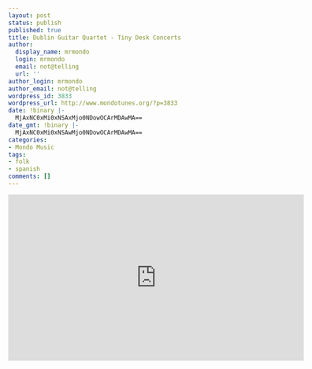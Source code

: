 ```yaml
---
layout: post
status: publish
published: true
title: Dublin Guitar Quartet - Tiny Desk Concerts
author:
  display_name: mrmondo
  login: mrmondo
  email: not@telling
  url: ''
author_login: mrmondo
author_email: not@telling
wordpress_id: 3833
wordpress_url: http://www.mondotunes.org/?p=3833
date: !binary |-
  MjAxNC0xMi0xNSAxMjo0NDowOCArMDAwMA==
date_gmt: !binary |-
  MjAxNC0xMi0xNSAwMjo0NDowOCArMDAwMA==
categories:
- Mondo Music
tags:
- folk
- spanish
comments: []
---
```

<iframe width="600" height="338" src="http://www.npr.org/templates/event/embeddedVideo.php?storyId=368263184&mediaId=368439427" frameborder="0"> scrolling="no"></iframe>

